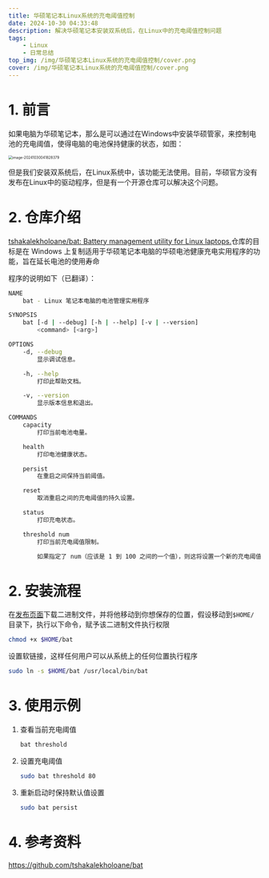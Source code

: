 ```yaml
---
title: 华硕笔记本Linux系统的充电阈值控制
date: 2024-10-30 04:33:48
description: 解决华硕笔记本安装双系统后，在Linux中的充电阈值控制问题
tags: 
    - Linux
    - 日常总结
top_img: /img/华硕笔记本Linux系统的充电阈值控制/cover.png
cover: /img/华硕笔记本Linux系统的充电阈值控制/cover.png
---
```


# 1. 前言

如果电脑为华硕笔记本，那么是可以通过在Windows中安装华硕管家，来控制电池的充电阈值，使得电脑的电池保持健康的状态，如图：

<img src="/img/华硕笔记本Linux系统的充电阈值控制/image-20241030041828379.png" alt="image-20241030041828379" style="zoom:50%;" />

但是我们安装双系统后，在Linux系统中，该功能无法使用。目前，华硕官方没有发布在Linux中的驱动程序，但是有一个开源仓库可以解决这个问题。

# 2. 仓库介绍

[tshakalekholoane/bat: Battery management utility for Linux laptops.](https://github.com/tshakalekholoane/bat)仓库的目标是在 Windows 上复制适用于华硕笔记本电脑的华硕电池健康充电实用程序的功能，旨在延长电池的使用寿命

程序的说明如下（已翻译）：

```bash
NAME
    bat - Linux 笔记本电脑的电池管理实用程序

SYNOPSIS
    bat [-d | --debug] [-h | --help] [-v | --version]
        <command> [<arg>]

OPTIONS
    -d, --debug
        显示调试信息。

    -h, --help
        打印此帮助文档。

    -v, --version
        显示版本信息和退出。

COMMANDS
    capacity
        打印当前电池电量。

    health
        打印电池健康状态。

    persist
        在重启之间保持当前阈值。

    reset
        取消重启之间的充电阈值的持久设置。

    status
        打印充电状态。

    threshold num
        打印当前充电阈值限制。

        如果指定了 num（应该是 1 到 100 之间的一个值），则这将设置一个新的充电阈值限制。
```

# 2. 安装流程

在[发布页面](https://github.com/tshakalekholoane/bat/releases)下载二进制文件，并将他移动到你想保存的位置，假设移动到`$HOME/`目录下，执行以下命令，赋予该二进制文件执行权限

```bash
chmod +x $HOME/bat
```

设置软链接，这样任何用户可以从系统上的任何位置执行程序

```bash
sudo ln -s $HOME/bat /usr/local/bin/bat
```

# 3. 使用示例

1.  查看当前充电阈值

    ```bash
    bat threshold
    ```

2.  设置充电阈值

    ```bash
    sudo bat threshold 80
    ```

3.  重新启动时保持默认值设置

    ```bash
    sudo bat persist
    ```

# 4. 参考资料

https://github.com/tshakalekholoane/bat